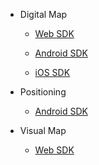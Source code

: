 * Digital Map

	* [Web SDK](/MapxusMap/Web/index.md)
	
	* [Android SDK](/MapxusMap/Android/index.md)
	
	* [iOS SDK](/MapxusMap/iOS/index.md)

* Positioning 

	* [Android SDK](/MapxusPositioning/Android/index.md)

* Visual Map

	* [Web SDK](/MapxusVisual/Web/index.md)

